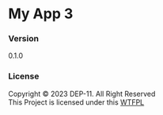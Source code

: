 # My App 3

### Version
0.1.0

### License
Copyright &copy; 2023 DEP-11. All Right Reserved <br>
This Project is licensed under this [WTFPL](License.txt)